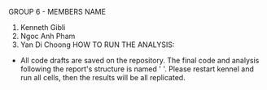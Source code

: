 GROUP 6 - MEMBERS NAME
1. Kenneth Gibli
2. Ngoc Anh Pham
3. Yan Di Choong
HOW TO RUN THE ANALYSIS:
- All code drafts are saved on the repository. The final code and analysis following the report's structure is named ' '. Please restart kennel and run all cells, then the results will be all replicated.
